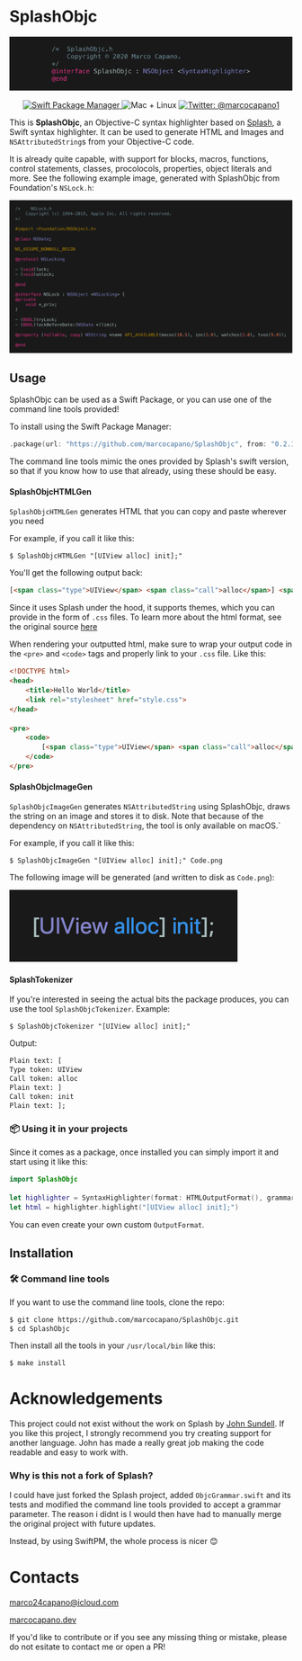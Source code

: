 # SplashObjc
<p align="center">
    <img src="Images/ReadmeHeader.png" width="528" max-width="90%" alt="SplashObjc" />
</p>

<p align="center">
    <a href="https://swift.org/package-manager">
        <img src="https://img.shields.io/badge/spm-compatible-brightgreen.svg?style=flat" alt="Swift Package Manager" />
    </a>
     <img src="https://img.shields.io/badge/platforms-mac+linux-brightgreen.svg?style=flat" alt="Mac + Linux" />
    <a href="https://twitter.com/marcocapano1">
        <img src="https://img.shields.io/badge/twitter-@marcocapano1-blue.svg?style=flat" alt="Twitter: @marcocapano1" />
    </a>
</p>

This is **SplashObjc**, an Objective-C syntax highlighter based on [Splash](https://github.com/JohnSundell/Splash), a Swift syntax highlighter. It can be used to generate HTML and Images and `NSAttributedString`s from your Objective-C code.

It is already quite capable, with support for blocks, macros, functions, control statements, classes, procolocols, properties, object literals and more.
See the following example image, generated with SplashObjc from Foundation's `NSLock.h`:

<img src="Images/NSLock.png" max-width="90%" alt="NSLock code sample" />

## Usage

SplashObjc can be used as a Swift Package, or you can use one of the command line tools provided!

To install using the Swift Package Manager:

```swift
.package(url: "https://github.com/marcocapano/SplashObjc", from: "0.2.1"))
```

The command line tools mimic the ones provided by Splash's swift version, so that if you know how to use that already, using these should be easy.

#### SplashObjcHTMLGen

`SplashObjcHTMLGen` generates HTML that you can copy and paste wherever you need 

For example, if you call it like this:

```
$ SplashObjcHTMLGen "[UIView alloc] init];"
```

You'll get the following output back:

```html
[<span class="type">UIView</span> <span class="call">alloc</span>] <span class="call">init</span>];
```
Since it uses Splash under the hood, it supports themes, which you can provide in the form of `.css` files. 
To learn more about the html format, see the original source [here](https://github.com/JohnSundell/Splash/blob/master/Sources/Splash/Output/HTMLOutputFormat.swift)

When rendering your outputted html, make sure to wrap your output code in the `<pre>` and `<code>` tags and properly link to your `.css` file. Like this:

```html
<!DOCTYPE html>
<head>
    <title>Hello World</title>
    <link rel="stylesheet" href="style.css">
</head>

<pre>
    <code>
        [<span class="type">UIView</span> <span class="call">alloc</span>] <span class="call">init</span>];
    </code>
</pre>
```

#### SplashObjcImageGen

`SplashObjcImageGen` generates `NSAttributedString` using SplashObjc, draws the string on an image and stores it to disk.
Note that because of the dependency on `NSAttributedString`, the tool is only available on macOS.`

For example, if you call it like this:

```
$ SplashObjcImageGen "[UIView alloc] init];" Code.png
```

The following image will be generated (and written to disk as `Code.png`):

<img src="Images/Code.png" max-width="90%" alt="Code sample" />


#### SplashTokenizer

If you're interested in seeing the actual bits the package produces, you can use the tool `SplashObjcTokenizer`.
Example:

```
$ SplashObjcTokenizer "[UIView alloc] init];"
```

Output:

```
Plain text: [
Type token: UIView
Call token: alloc
Plain text: ]
Call token: init
Plain text: ];
```

### 📦 Using it in your projects

Since it comes as a package, once installed you can simply import it and start using it like this:

```swift
import SplashObjc

let highlighter = SyntaxHighlighter(format: HTMLOutputFormat(), grammar: ObjcGrammar())
let html = highlighter.highlight("[UIView alloc] init];")
```

You can even create your own custom  `OutputFormat`.

## Installation

### 🛠 Command line tools

If you want to use the command line tools, clone the repo:

```
$ git clone https://github.com/marcocapano/SplashObjc.git
$ cd SplashObjc
```

Then install all the tools in your `/usr/local/bin` like this:

```
$ make install
```

# Acknowledgements

This project could not exist without the work on Splash by [John Sundell](https://github.com/JohnSundell/). 
If you like this project, I strongly recommend you try creating support for another language. John has made a really great job making the code readable and easy to work with.

### Why is this not a fork of Splash?

I could have just forked the Splash project, added `ObjcGrammar.swift` and its tests and modified the command line tools provided to accept a grammar parameter. The reason i didnt is I would then have had to manually merge the original project with future updates.

Instead, by using SwiftPM, the whole process is nicer 😊

# Contacts

[marco24capano@icloud.com](mailto:marco24capano@icloud.com)

[marcocapano.dev](https://marcocapano.dev)

If you'd like to contribute or if you see any missing thing or mistake, please do not esitate to contact me or open a PR!

